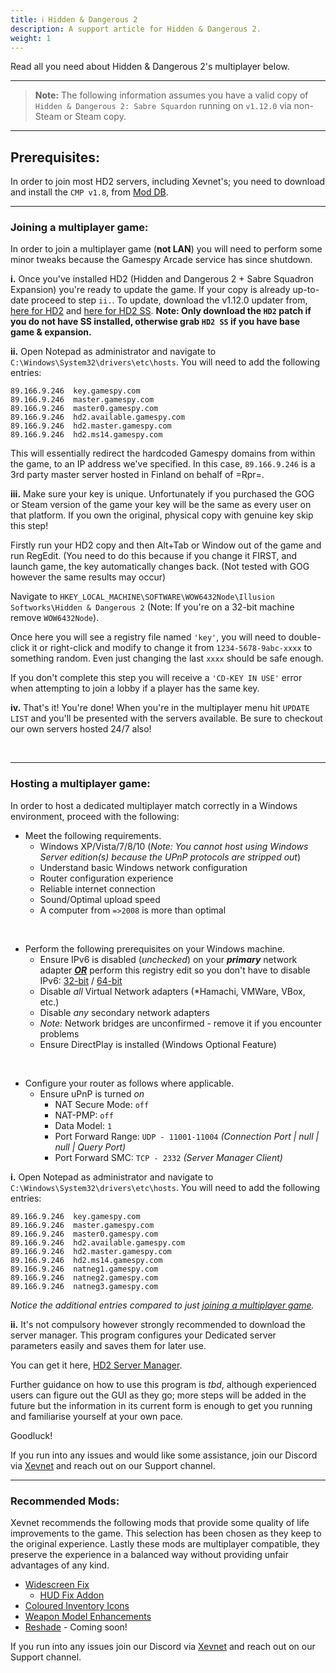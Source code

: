 ```yaml
---
title: ℹ️ Hidden & Dangerous 2
description: A support article for Hidden & Dangerous 2.
weight: 1
---
```


Read all you need about Hidden & Dangerous 2's multiplayer below.

---

> <b>Note:</b> The following information assumes you have a valid copy of `Hidden & Dangerous 2: Sabre Squardon` running on `v1.12.0` via non-Steam or Steam copy.

---

## Prerequisites:

In order to join most HD2 servers, including Xevnet's; you need to download and install the `CMP v1.8`, from [Mod DB](https://www.moddb.com/games/hidden-dangerous-2/addons/cmp-v18).

---

### Joining a multiplayer game:

In order to join a multiplayer game (<b>not LAN</b>) you will need to perform some minor tweaks because the Gamespy Arcade service has since shutdown. 

<b>i.</b> Once you've installed HD2 (Hidden and Dangerous 2 + Sabre Squadron Expansion) you're ready to update the game. If your copy is already up-to-date proceed to step `ii.`. To update, download the v1.12.0 updater from, [here for HD2](https://drive.google.com/file/d/0B9_MKSPcFp3QeTZLMl9lazZUaGs/view?usp=sharing&resourcekey=0-lLkengrSEpu8kSexuRY-xg) and [here for HD2 SS](https://drive.google.com/file/d/0B9_MKSPcFp3QQWIzLVRiTWFRR0U/view?usp=sharing&resourcekey=0-ZKHCRoGCoNGy97CsOBjrEg). <b>Note: Only download the `HD2` patch if you do not have SS installed, otherwise grab `HD2 SS` if you have base game & expansion.</b>

<b>ii.</b> Open Notepad as administrator and navigate to `C:\Windows\System32\drivers\etc\hosts`. You will need to add the following entries:

`89.166.9.246  key.gamespy.com`<br>
`89.166.9.246  master.gamespy.com`<br>
`89.166.9.246  master0.gamespy.com`<br>
`89.166.9.246  hd2.available.gamespy.com`<br>
`89.166.9.246  hd2.master.gamespy.com`<br>
`89.166.9.246  hd2.ms14.gamespy.com`

This will essentially redirect the hardcoded Gamespy domains from within the game, to an IP address we've specified. In this case, `89.166.9.246` is a 3rd party master server hosted in Finland on behalf of =Rpr=.

<b>iii.</b> Make sure your key is unique. Unfortunately if you purchased the GOG or Steam version of the game your key will be the same as every user on that platform. If you own the original, physical copy with genuine key skip this step!

Firstly run your HD2 copy and then Alt+Tab or Window out of the game and run RegEdit. (You need to do this because if you change it FIRST, and launch game, the key automatically changes back. (Not tested with GOG however the same results may occur) 

Navigate to `HKEY_LOCAL_MACHINE\SOFTWARE\WOW6432Node\Illusion Softworks\Hidden & Dangerous 2` (Note: If you're on a 32-bit machine remove `WOW6432Node`). 

Once here you will see a registry file named `'key'`, you will need to double-click it or right-click and modify to change it from `1234-5678-9abc-xxxx` to something random. Even just changing the last `xxxx` should be safe enough. 

If you don't complete this step you will receive a `'CD-KEY IN USE'` error when attempting to join a lobby if a player has the same key. 

<b>iv.</b> That's it! You're done! When you're in the multiplayer menu hit `UPDATE LIST` and you'll be presented with the servers available. Be sure to checkout our own servers hosted 24/7 also!

<br/>

---

### Hosting a multiplayer game:

In order to host a dedicated multiplayer match correctly in a Windows environment, proceed with the following:
- Meet the following requirements.
  - Windows XP/Vista/7/8/10 (*Note: You cannot host using Windows Server edition(s) because the UPnP protocols are stripped out*)
  - Understand basic Windows network configuration
  - Router configuration experience
  - Reliable internet connection
  - Sound/Optimal upload speed
  - A computer from `=>2008` is more than optimal

<br/>

- Perform the following prerequisites on your Windows machine.
	- Ensure IPv6 is disabled (*unchecked*) on your <b>*primary*</b> network adapter <b><u>*OR*</u></b> perform this registry edit so you don't have to disable IPv6: [32-bit](https://hidden-and-dangerous.net/assets/downloads/Hidden-and-Dangerous-2/Misc/H&D2v4Fix-x86.zip) / [64-bit](https://hidden-and-dangerous.net/assets/downloads/Hidden-and-Dangerous-2/Misc/H&D2v4Fix-x64.zip)
	- Disable *all* Virtual Network adapters (*Hamachi, VMWare, VBox, etc.)
	- Disable *any* secondary network adapters
	- *Note:* Network bridges are unconfirmed - remove it if you encounter problems
	- Ensure DirectPlay is installed (Windows Optional Feature)

<br/>

- Configure your router as follows where applicable.
  - Ensure uPnP is turned *on*
    - NAT Secure Mode: `off`
    - NAT-PMP: `off`
    - Data Model: `1`
    - Port Forward Range: `UDP - 11001-11004` *(Connection Port | null | null | Query Port)*
    - Port Forward SMC: `TCP - 2332` *(Server Manager Client)*

<b>i.</b> Open Notepad as administrator and navigate to `C:\Windows\System32\drivers\etc\hosts`. You will need to add the following entries:

`89.166.9.246  key.gamespy.com`<br>
`89.166.9.246  master.gamespy.com`<br>
`89.166.9.246  master0.gamespy.com`<br>
`89.166.9.246  hd2.available.gamespy.com`<br>
`89.166.9.246  hd2.master.gamespy.com`<br>
`89.166.9.246  hd2.ms14.gamespy.com`<br>
`89.166.9.246  natneg1.gamespy.com`<br>
`89.166.9.246  natneg2.gamespy.com`<br>
`89.166.9.246  natneg3.gamespy.com`

*Notice the additional entries compared to just [joining a multiplayer game](/guides/hd2/#joining-a-multiplayer-game).*

<b>ii.</b> It's not compulsory however strongly recommended to download the server manager. This program configures your Dedicated server parameters easily and saves them for later use.

You can get it here, [HD2 Server Manager](https://xevnet.au/f/HD2ServerLauncher.zip).

Further guidance on how to use this program is *tbd*, although experienced users can figure out the GUI as they go; more steps will be added in the future but the information in its current form is enough to get you running and familiarise yourself at your own pace.

Goodluck! 

If you run into any issues and would like some assistance, join our Discord via [Xevnet](https://xevnet.au) and reach out on our Support channel.

---

### Recommended Mods:

Xevnet recommends the following mods that provide some quality of life improvements to the game. This selection has been chosen as they keep to the original experience. Lastly these mods are multiplayer compatible, they preserve the experience in a balanced way without providing unfair advantages of any kind. 
- [Widescreen Fix](https://github.com/ThirteenAG/WidescreenFixesPack/releases/tag/hd2)
    - [HUD Fix Addon](https://www.nexusmods.com/hiddenanddangerous2courageunderfire/mods/6?tab=description)
- [Coloured Inventory Icons](https://www.nexusmods.com/hiddenanddangerous2courageunderfire/mods/1)
- [Weapon Model Enhancements](https://www.nexusmods.com/hiddenanddangerous2courageunderfire/mods/2)
- [Reshade](#) - Coming soon!

If you run into any issues join our Discord via [Xevnet](https://xevnet.au) and reach out on our Support channel.
